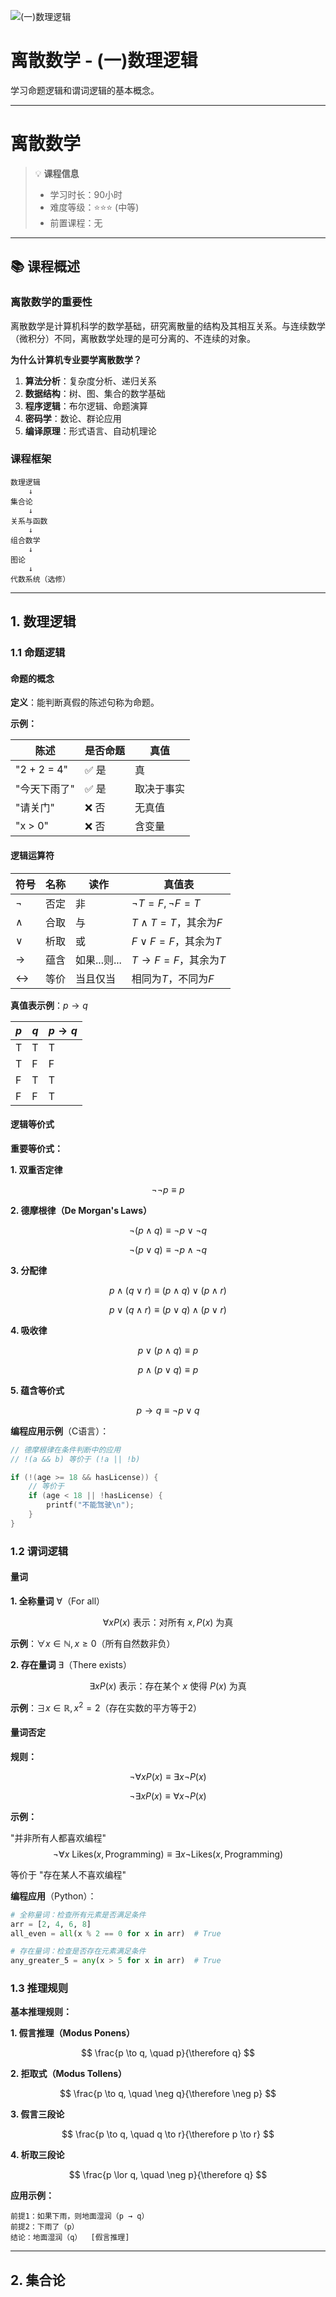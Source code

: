 ![(一)数理逻辑](https://via.placeholder.com/800x200?text=Mathematical+Logic)

# 离散数学 - (一)数理逻辑

学习命题逻辑和谓词逻辑的基本概念。

---

# 离散数学

> 💡 **课程信息**
> - 学习时长：90小时
> - 难度等级：⭐⭐⭐ (中等)
> - 前置课程：无

---

## 📚 课程概述

### 离散数学的重要性

离散数学是计算机科学的数学基础，研究离散量的结构及其相互关系。与连续数学（微积分）不同，离散数学处理的是可分离的、不连续的对象。

**为什么计算机专业要学离散数学？**

1. **算法分析**：复杂度分析、递归关系
2. **数据结构**：树、图、集合的数学基础
3. **程序逻辑**：布尔逻辑、命题演算
4. **密码学**：数论、群论应用
5. **编译原理**：形式语言、自动机理论

### 课程框架

```
数理逻辑
    ↓
集合论
    ↓
关系与函数
    ↓
组合数学
    ↓
图论
    ↓
代数系统（选修）
```

---

## 1. 数理逻辑

### 1.1 命题逻辑

#### 命题的概念

**定义**：能判断真假的陈述句称为命题。

**示例：**

| 陈述 | 是否命题 | 真值 |
|------|---------|------|
| "2 + 2 = 4" | ✅ 是 | 真 |
| "今天下雨了" | ✅ 是 | 取决于事实 |
| "请关门" | ❌ 否 | 无真值 |
| "x > 0" | ❌ 否 | 含变量 |

#### 逻辑运算符

| 符号 | 名称 | 读作 | 真值表 |
|------|------|------|--------|
| $\neg$ | 否定 | 非 | $\neg T = F, \neg F = T$ |
| $\land$ | 合取 | 与 | $T \land T = T$，其余为$F$ |
| $\lor$ | 析取 | 或 | $F \lor F = F$，其余为$T$ |
| $\to$ | 蕴含 | 如果...则... | $T \to F = F$，其余为$T$ |
| $\leftrightarrow$ | 等价 | 当且仅当 | 相同为$T$，不同为$F$ |

**真值表示例**：$p \to q$

| $p$ | $q$ | $p \to q$ |
|-----|-----|-----------|
| T | T | T |
| T | F | F |
| F | T | T |
| F | F | T |

#### 逻辑等价式

**重要等价式：**

**1. 双重否定律**

$$
\neg \neg p \equiv p
$$

**2. 德摩根律（De Morgan's Laws）**

$$
\neg (p \land q) \equiv \neg p \lor \neg q
$$

$$
\neg (p \lor q) \equiv \neg p \land \neg q
$$

**3. 分配律**

$$
p \land (q \lor r) \equiv (p \land q) \lor (p \land r)
$$

$$
p \lor (q \land r) \equiv (p \lor q) \land (p \lor r)
$$

**4. 吸收律**

$$
p \lor (p \land q) \equiv p
$$

$$
p \land (p \lor q) \equiv p
$$

**5. 蕴含等价式**

$$
p \to q \equiv \neg p \lor q
$$

**编程应用示例**（C语言）：

```c
// 德摩根律在条件判断中的应用
// !(a && b) 等价于 (!a || !b)

if (!(age >= 18 && hasLicense)) {
    // 等价于
    if (age < 18 || !hasLicense) {
        printf("不能驾驶\n");
    }
}
```

### 1.2 谓词逻辑

#### 量词

**1. 全称量词** $\forall$（For all）

$$
\forall x P(x) \text{ 表示：对所有 } x, P(x) \text{ 为真}
$$

**示例**：$\forall x \in \mathbb{N}, x \geq 0$（所有自然数非负）

**2. 存在量词** $\exists$（There exists）

$$
\exists x P(x) \text{ 表示：存在某个 } x \text{ 使得 } P(x) \text{ 为真}
$$

**示例**：$\exists x \in \mathbb{R}, x^2 = 2$（存在实数的平方等于2）

#### 量词否定

**规则：**

$$
\neg \forall x P(x) \equiv \exists x \neg P(x)
$$

$$
\neg \exists x P(x) \equiv \forall x \neg P(x)
$$

**示例：**

"并非所有人都喜欢编程" 
$$
\neg \forall x \text{ Likes}(x, \text{Programming}) \equiv \exists x \neg \text{Likes}(x, \text{Programming})
$$

等价于 "存在某人不喜欢编程"

**编程应用**（Python）：

```python
# 全称量词：检查所有元素是否满足条件
arr = [2, 4, 6, 8]
all_even = all(x % 2 == 0 for x in arr)  # True

# 存在量词：检查是否存在元素满足条件
any_greater_5 = any(x > 5 for x in arr)  # True
```

### 1.3 推理规则

**基本推理规则：**

**1. 假言推理（Modus Ponens）**

$$
\frac{p \to q, \quad p}{\therefore q}
$$

**2. 拒取式（Modus Tollens）**

$$
\frac{p \to q, \quad \neg q}{\therefore \neg p}
$$

**3. 假言三段论**

$$
\frac{p \to q, \quad q \to r}{\therefore p \to r}
$$

**4. 析取三段论**

$$
\frac{p \lor q, \quad \neg p}{\therefore q}
$$

**应用示例：**

```
前提1：如果下雨，则地面湿润（p → q）
前提2：下雨了（p）
结论：地面湿润（q）  [假言推理]
```

---

## 2. 集合论
